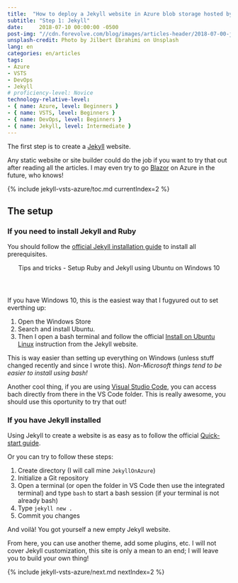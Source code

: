 ```yaml
---
title:  "How to deploy a Jekyll website in Azure blob storage hosted by Azure static website using a VSTS continuous deployment pipeline"
subtitle: "Step 1: Jekyll"
date:     2018-07-10 00:00:00 -0500
post-img: "//cdn.forevolve.com/blog/images/articles-header/2018-07-00-jekyll-vsts-azure-v3.jpg"
unsplash-credit: Photo by Jilbert Ebrahimi on Unsplash
lang: en
categories: en/articles
tags: 
- Azure
- VSTS
- DevOps
- Jekyll
# proficiency-level: Novice
technology-relative-level:
- { name: Azure, level: Beginners }
- { name: VSTS, level: Beginners }
- { name: DevOps, level: Beginners }
- { name: Jekyll, level: Intermediate }
---
```


The first step is to create a [Jekyll](https://jekyllrb.com/) website.

Any static website or site builder could do the job if you want to try that out after reading all the articles. I may even try to go [Blazor](https://github.com/aspnet/Blazor) on Azure in the future, who knows!<!--more-->

{% include jekyll-vsts-azure/toc.md currentIndex=2 %}

## The setup

### If you need to install Jekyll and Ruby

You should follow the [official Jekyll installation guide](https://jekyllrb.com/docs/installation/) to install all prerequisites.

<aside>
    <header>Tips and tricks - Setup Ruby and Jekyll using Ubuntu on Windows 10</header>
    <section>
        <p>If you have Windows 10, this is the easiest way that I fugyured out to set everthing up:</p>
        <ol>
            <li>Open the Windows Store</li>
            <li>Search and install Ubuntu.</li>
            <li>
                Then I open a bash terminal and follow the official
                <a href="https://jekyllrb.com/docs/installation/#ubuntu">Install on Ubuntu Linux</a>
                instruction from the Jekyll website.
            </li>
        </ol>
        <p>
            This is way easier than setting up everything on Windows (unless stuff changed recently and since I wrote this).
            <i>Non-Microsoft things tend to be easier to install using bash!</i>
        </p>
        <p>Another cool thing, if you are using <a href="https://code.visualstudio.com/">Visual Studio Code</a>, you can access bach directly from there in the VS Code folder. This is really awesome, you should use this oportunity to try that out!</p>
    </section>
</aside>

### If you have Jekyll installed

Using Jekyll to create a website is as easy as to follow the official [Quick-start guide](https://jekyllrb.com/docs/quickstart/).

Or you can try to follow these steps:

1.  Create directory (I will call mine `JekyllOnAzure`)
1.  Initialize a Git repository
1.  Open a terminal (or open the folder in VS Code then use the integrated terminal) and type `bash` to start a bash session (if your terminal is not already bash)
1.  Type `jekyll new .`
1.  Commit you changes

And voilà! You got yourself a new empty Jekyll website.

From here, you can use another theme, add some plugins, etc. I will not cover Jekyll customization, this site is only a mean to an end; I will leave you to build your own thing!

{% include jekyll-vsts-azure/next.md nextIndex=2 %}

